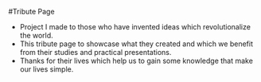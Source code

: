 #Tribute Page

- Project I made to those who have invented ideas which revolutionalize the world.
- This tribute page to showcase what they created and which we benefit from their studies and practical presentations.
- Thanks for their lives which help us to gain some knowledge that make our lives simple.

